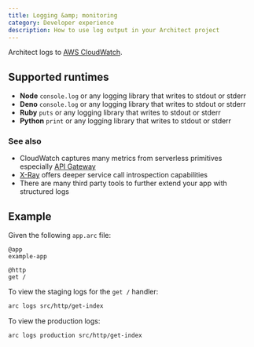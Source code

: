 ```yaml
---
title: Logging &amp; monitoring
category: Developer experience
description: How to use log output in your Architect project
---
```


Architect logs to [AWS CloudWatch](https://aws.amazon.com/cloudwatch/).

## Supported runtimes

- **Node** `console.log` or any logging library that writes to stdout or stderr
- **Deno** `console.log` or any logging library that writes to stdout or stderr
- **Ruby** `puts` or any logging library that writes to stdout or stderr
- **Python** `print` or any logging library that writes to stdout or stderr

### See also

- CloudWatch captures many metrics from serverless primitives especially [API Gateway](https://docs.aws.amazon.com/apigateway/latest/developerguide/api-gateway-metrics-and-dimensions.html)
- [X-Ray](https://aws.amazon.com/xray/) offers deeper service call introspection capabilities
- There are many third party tools to further extend your app with structured logs

## Example

Given the following `app.arc` file:

```arc
@app
example-app

@http
get /
```

To view the staging logs for the `get /` handler:

```bash
arc logs src/http/get-index
```

To view the production logs:

```bash
arc logs production src/http/get-index
```
